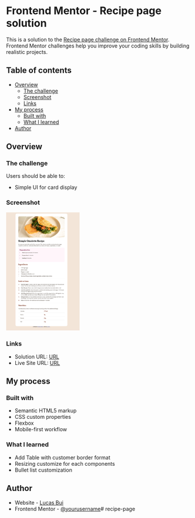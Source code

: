 
# Frontend Mentor - Recipe page solution

This is a solution to the [Recipe page challenge on Frontend Mentor](https://www.frontendmentor.io/challenges/recipe-page-KiTsR8QQKm). Frontend Mentor challenges help you improve your coding skills by building realistic projects. 

## Table of contents

- [Overview](#overview)
  - [The challenge](#the-challenge)
  - [Screenshot](#screenshot)
  - [Links](#links)
- [My process](#my-process)
  - [Built with](#built-with)
  - [What I learned](#what-i-learned)
- [Author](#author)


## Overview

### The challenge

Users should be able to:
- Simple UI for card display

### Screenshot

![screenshot](./assets/images/screenshot.png)
<style type="text/css">
    img {
        width: 200px;
    }
</style>

### Links

- Solution URL: [URL](https://github.com/lucasbui69/blog-preview-card)
- Live Site URL: [URL](https://lucasbui69.github.io/blog-preview-card/)

## My process

### Built with

- Semantic HTML5 markup
- CSS custom properties
- Flexbox
- Mobile-first workflow

### What I learned
- Add Table with customer border format
- Resizing customize for each components
- Bullet list customization

## Author

- Website - [Lucas Bui](https://www.lucasbui.com)
- Frontend Mentor - [@yourusername](https://www.frontendmentor.io/profile/lucasbui88)# recipe-page
